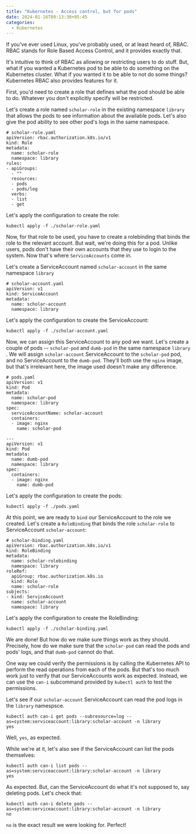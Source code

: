 ```yaml
---
title: "Kubernetes - Access control, but for pods"
date: 2024-01-16T09:13:30+05:45
categories:
  - Kubernetes
---
```


If you've ever used Linux, you've probably used, or at least heard of, RBAC. RBAC stands for Role Based Access Control, and it provides exactly that.

It's intuitive to think of RBAC as allowing or restricting users to do stuff. But, what if you wanted a Kubernetes pod to be able to do something on the Kubernetes cluster. What if you wanted it to be able to not do some things? Kubernetes RBAC also provides features for it.

First, you'd need to create a role that defines what the pod should be able to do. Whatever you don't explicitly specify will be restricted. 

Let's create a role named `scholar-role` in the existing namespace `library` that allows the pods to see information about the available pods. Let's also give the pod ability to see other pod's logs in the same namespace.

```
# scholar-role.yaml
apiVersion: rbac.authorization.k8s.io/v1
kind: Role
metadata:
  name: scholar-role
  namespace: library
rules:
- apiGroups:
  - ""
  resources:
  - pods
  - pods/log
  verbs:
  - list
  - get

```

Let's apply the configuration to create the role:

```
kubectl apply -f ./scholar-role.yaml
```

Now, for that role to be used, you have to create a rolebinding that binds the role to the relevant account. But wait, we're doing this for a pod. Unlike users, pods don't have their own accounts that they use to login to the system. Now that's where `ServiceAccounts` come in. 

Let's create a ServiceAccount named `scholar-account` in the same namespace `library`

```
# scholar-account.yaml
apiVersion: v1
kind: ServiceAccount
metadata:
  name: scholar-account
  namespace: library

```

Let's apply the configuration to create the ServiceAccount:
```
kubectl apply -f ./scholar-account.yaml
```

Now, we can assign this ServiceAccount to any pod we want. Let's create a couple of pods -- `scholar-pod` and `dumb-pod` in the same namespace `library` . We will assign `scholar-account` ServiceAccount to the `scholar-pod` pod, and no ServiceAccount to the `dumb-pod`. They'll both use the `nginx` image, but that's irrelevant here, the image used doesn't make any difference.
```
# pods.yaml
apiVersion: v1
kind: Pod 
metadata:
  name: scholar-pod
  namespace: library
spec:
  serviceAccountName: scholar-account
  containers:
  - image: nginx
    name: scholar-pod

---
apiVersion: v1
kind: Pod 
metadata:
  name: dumb-pod
  namespace: library
spec:
  containers:
  - image: nginx
    name: dumb-pod

```

Let's apply the configuration to create the pods:
```
kubectl apply -f ./pods.yaml
```

At this point, we are ready to `bind` our ServiceAccount to the role we created. Let's create a `RoleBinding` that binds the role `scholar-role` to ServiceAccount `scholar-account`:

```
# scholar-binding.yaml
apiVersion: rbac.authorization.k8s.io/v1
kind: RoleBinding
metadata:
  name: scholar-rolebinding
  namespace: library
roleRef:
  apiGroup: rbac.authorization.k8s.io
  kind: Role
  name: scholar-role
subjects:
- kind: ServiceAccount
  name: scholar-account
  namespace: library

```

Let's apply the configuration to create the RoleBinding:
```
kubectl apply -f ./scholar-binding.yaml
```

We are done! But how do we make sure things work as they should. Precisely, how do we make sure that the `scholar-pod` can read the pods and pods' logs, and that `dumb-pod` cannot do that.

One way we could verify the permissions is by calling the Kubernetes API to perform the read operations from each of the pods. But that's too much work just to verify that our ServiceAccounts work as expected. Instead, we can use the `can-i` subcommand provided by `kubectl auth` to test the permissions. 

Let's see if our `scholar-account` ServiceAccount can read the pod logs in the `library` namespsce.
```
kubectl auth can-i get pods --subresource=log --as=system:serviceaccount:library:scholar-account -n library
yes
```

Well, `yes`, as expected. 

While we're at it, let's also see if the ServiceAccount can list the pods themselves:
```
kubectl auth can-i list pods --as=system:serviceaccount:library:scholar-account -n library
yes
```

As expected. But, can the ServiceAccount do what it's not supposed to, say deleting pods. Let's check that:
```
kubectl auth can-i delete pods --as=system:serviceaccount:library:scholar-account -n library
no
```

`no` is the exact result we were looking for. Perfect!
